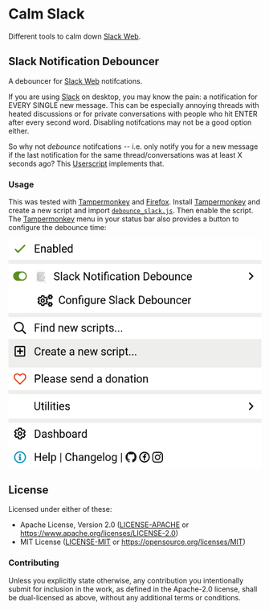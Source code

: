 # Calm Slack
Different tools to calm down [Slack Web].

## Slack Notification Debouncer
A debouncer for [Slack Web] notifcations.

If you are using [Slack] on desktop, you may know the pain: a notification for EVERY SINGLE new message. This can be
especially annoying threads with heated discussions or for private conversations with people who hit ENTER after every
second word. Disabling notifcations may not be a good option either.

So why not _debounce_ notifcations -- i.e. only  notify you for a new message if the last notification for the same
thread/conversations was at least X seconds ago? This [Userscript] implements that.

### Usage
This was tested with [Tampermonkey] and [Firefox]. Install [Tampermonkey] and create a new script and import
[`debounce_slack.js`](debounce_slack.js). Then enable the script. The [Tampermonkey] menu in your status bar also
provides a button to configure the debounce time:

![Tampermonkey menu](img/tampermonkey_menu.png)

## License

Licensed under either of these:

 * Apache License, Version 2.0 ([LICENSE-APACHE](LICENSE-APACHE) or <https://www.apache.org/licenses/LICENSE-2.0>)
 * MIT License ([LICENSE-MIT](LICENSE-MIT) or <https://opensource.org/licenses/MIT>)

### Contributing

Unless you explicitly state otherwise, any contribution you intentionally submit for inclusion in the work, as defined
in the Apache-2.0 license, shall be dual-licensed as above, without any additional terms or conditions.


[Firefox]: https://www.mozilla.org/en-US/firefox/
[Slack]: https://slack.com/
[Slack Web]: https://app.slack.com/client/
[Tampermonkey]: https://www.tampermonkey.net/
[Userscript]: https://en.wikipedia.org/wiki/Userscript
